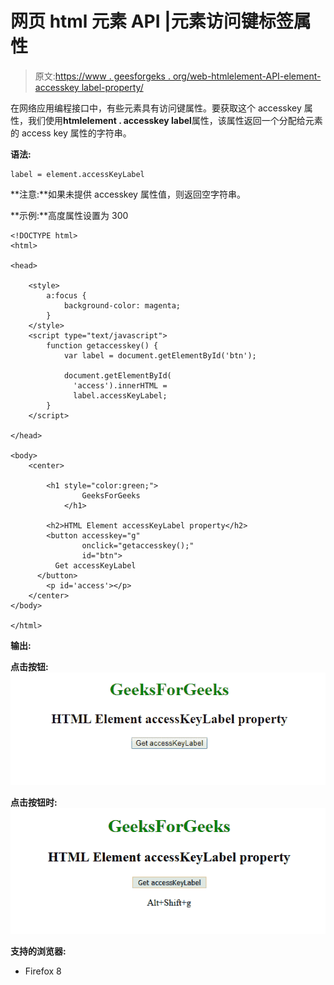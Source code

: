 # 网页 html 元素 API |元素访问键标签属性

> 原文:[https://www . geesforgeks . org/web-htmlelement-API-element-accesskey label-property/](https://www.geeksforgeeks.org/web-htmlelement-api-element-accesskeylabel-property/)

在网络应用编程接口中，有些元素具有访问键属性。要获取这个 accesskey 属性，我们使用**htmlelement . accesskey label**属性，该属性返回一个分配给元素的 access key 属性的字符串。

**语法:**

```
label = element.accessKeyLabel
```

**注意:**如果未提供 accesskey 属性值，则返回空字符串。

**示例:**高度属性设置为 300

```
<!DOCTYPE html>
<html>

<head>

    <style>
        a:focus {
            background-color: magenta;
        }
    </style>
    <script type="text/javascript">
        function getaccesskey() {
            var label = document.getElementById('btn');

            document.getElementById(
              'access').innerHTML = 
              label.accessKeyLabel;
        }
    </script>

</head>

<body>
    <center>

        <h1 style="color:green;">  
                GeeksForGeeks  
            </h1>

        <h2>HTML Element accessKeyLabel property</h2>
        <button accesskey="g"
                onclick="getaccesskey();"
                id="btn">
          Get accessKeyLabel
      </button>
        <p id='access'></p>
    </center>
</body>

</html>
```

**输出:**

**点击按钮:**
![](img/11cb1379a9609741d13e6efea497bb91.png)

**点击按钮时:**
![](img/604ae749278bea5cc21709b0398030e4.png)

**支持的浏览器:**

*   Firefox 8